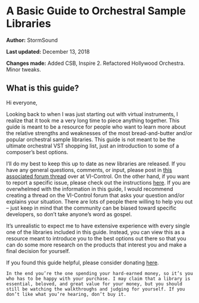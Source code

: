 # A Basic Guide to Orchestral Sample Libraries

**Author:** StormSound

**Last updated:** December 13, 2018

**Changes made:** Added CSB, Inspire 2. Refactored Hollywood Orchestra. Minor tweaks.

## What is this guide?

Hi everyone,

Looking back to when I was just starting out with virtual instruments, I realize that it took me a very long time to piece anything together. This guide is meant to be a resource for people who want to learn more about the relative strengths and weaknesses of the most bread-and-butter and/or popular orchestral sample libraries. This guide is not meant to be the ultimate orchestral VST shopping list, just an introduction to some of a composer’s best options.

I’ll do my best to keep this up to date as new libraries are released. If you have any general questions, comments, or input, please post in [this associated forum thread](https://vi-control.net/community/threads/buyers-basic-guide-to-orchestral-sample-libraries.49450/) over at VI-Control. On the other hand, if you want to report a specific issue, please check out the instructions [here](more/report.md). If you are overwhelmed with the information in this guide, I would recommend creating a thread on the VI-Control forum that asks your question and/or explains your situation. There are lots of people there willing to help you out – just keep in mind that the community can be biased toward specific developers, so don’t take anyone’s word as gospel.

It’s unrealistic to expect me to have extensive experience with every single one of the libraries included in this guide. Instead, you can view this as a resource meant to introduce you to the best options out there so that you can do some more research on the products that interest you and make a final decision for yourself.

If you found this guide helpful, please consider donating [here](https://paypal.me/stormsound).

```tip
In the end you’re the one spending your hard-earned money, so it’s you who has to be happy with your purchase. I may claim that a library is essential, beloved, and great value for your money, but you should still be watching the walkthroughs and judging for yourself. If you don’t like what you’re hearing, don’t buy it.
```
